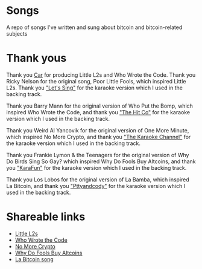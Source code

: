# Songs
A repo of songs I've written and sung about bitcoin and bitcoin-related subjects

# Thank yous

Thank you [Car](https://github.com/thrillerxx) for producing Little L2s and Who Wrote the Code. Thank you Ricky Nelson for the original song, Poor Little Fools, which inspired Little L2s. Thank you ["Let's Sing"](https://www.youtube.com/watch?v=qDLK7HIFWiI) for the karaoke version which I used in the backing track.

Thank you Barry Mann for the original version of Who Put the Bomp, which inspired Who Wrote the Code, and thank you ["The Hit Co"](https://www.youtube.com/watch?v=V9q5vvXgcLA) for the karaoke version which I used in the backing track.

Thank you Weird Al Yancovik for the original version of One More Minute, which inspired No More Crypto, and thank you ["The Karaoke Channel"](https://www.youtube.com/watch?v=KygTBh0TTdg) for the karaoke version which I used in the backing track.

Thank you Frankie Lymon & the Teenagers for the original version of Why Do Birds Sing So Gay? which inspired Why Do Fools Buy Altcoins, and thank you ["KaraFun"](https://www.youtube.com/watch?v=EenyEZuQbyg) for the karaoke version which I used in the backing track.

Thank you Los Lobos for the original version of La Bamba, which inspired La Bitcoin, and thank you ["Pttyandcody"](https://www.youtube.com/watch?v=svwKXnMPEro) for the karaoke version which I used in the backing track.

# Shareable links

- [Little L2s](https://supertestnet.github.io/songs/Super%20Testnet%20-%20Little%20L2s.mp3)
- [Who Wrote the Code](https://supertestnet.github.io/songs/Super%20Testnet%20-%20Who%20Wrote%20the%20Code.mp3)
- [No More Crypto](https://supertestnet.github.io/songs/Super%20Testnet%20-%20No%20More%20Crypto.mp3)
- [Why Do Fools Buy Altcoins](https://supertestnet.github.io/songs/Super%20Testnet%20-%20Why%20Do%20Fools%20Buy%20Altcoins.mp3)
- [La Bitcoin song](https://supertestnet.github.io/songs/la%20bitcoin%20song.mp3)
